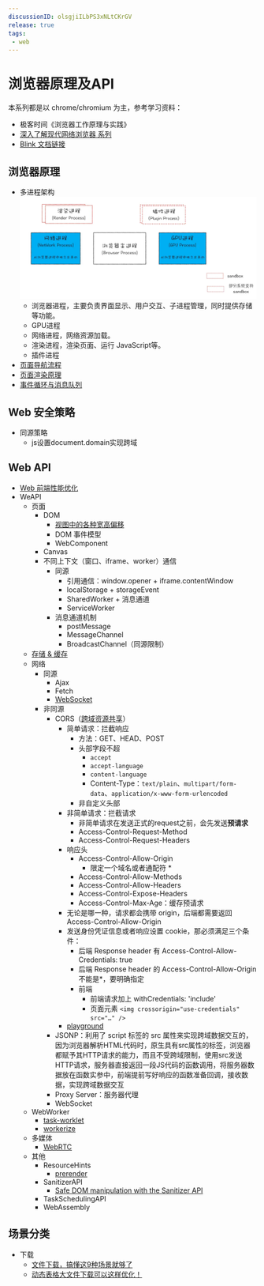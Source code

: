 ```yaml
---
discussionID: olsgjiILbPS3xNLtCKrGV
release: true
tags:
 - web
---
```

# 浏览器原理及API

本系列都是以 chrome/chromium 为主，参考学习资料：
- 极客时间《浏览器工作原理与实践》
- [深入了解现代网络浏览器 系列](https://developer.chrome.com/blog/inside-browser-part1/)
- [Blink 文档链接](https://www.chromium.org/blink)

## 浏览器原理

- 多进程架构
  ![图 10](./images/77a95ee1daecd5a8f856a67ef018eaedc6ddd42f36a1b9afe7f907341f4ee984.png)  
  - 浏览器进程，主要负责界面显示、用户交互、子进程管理，同时提供存储等功能。
  - GPU进程 
  - 网络进程，网络资源加载。
  - 渲染进程，渲染页面、运行 JavaScript等。
  - 插件进程 
- [页面导航流程](./页面导航流程.md)
- [页面渲染原理](./页面渲染原理.md)
- [事件循环与消息队列](./消息队列与事件循环.md)

## Web 安全策略

- 同源策略
  - js设置document.domain实现跨域


## Web API

- [Web 前端性能优化](./Web%20前端性能优化.md)
- WeAPI
  - 页面
    - DOM
      - [视图中的各种宽高偏移](./视图中的各种宽高偏移概念.md)
      - DOM 事件模型
      - WebComponent
    - Canvas
    - 不同上下文（窗口、iframe、worker）通信
      - 同源
        - 引用通信：window.opener + iframe.contentWindow
        - localStorage + storageEvent
        - SharedWorker + 消息通道
        - ServiceWorker
      - 消息通道机制
        - postMessage
        - MessageChannel
        - BroadcastChannel（同源限制）
  - [存储 & 缓存](./Web%20存储%20&%20缓存.md)
  - 网络
    - 同源
      - Ajax
      - Fetch
      - [WebSocket](https://developer.mozilla.org/en-US/docs/Web/API/WebSocket)
    - 非同源
      - CORS（[跨域资源共享](https://developer.mozilla.org/zh-CN/docs/Web/HTTP/CORS#http_%E5%93%8D%E5%BA%94%E9%A6%96%E9%83%A8%E5%AD%97%E6%AE%B5)）
        - 简单请求：拦截响应
          - 方法：GET、HEAD、POST
          - 头部字段不超
            - `accept`
            - `accept-language`
            - `content-language`
            - Content-Type：`text/plain`、`multipart/form-data`、`application/x-www-form-urlencoded`
          - 非自定义头部
        - 非简单请求：拦截请求
          - 非简单请求在发送正式的request之前，会先发送**预请求**
          - Access-Control-Request-Method
          - Access-Control-Request-Headers
        - 响应头
          - Access-Control-Allow-Origin
            - 限定一个域名或者通配符 *
          - Access-Control-Allow-Methods
          - Access-Control-Allow-Headers
          - Access-Control-Expose-Headers
          - Access-Control-Max-Age：缓存预请求
        - 无论是哪一种，请求都会携带 origin，后端都需要返回 Access-Control-Allow-Origin
        - 发送身份凭证信息或者响应设置 cookie，那必须满足三个条件：
          - 后端 Response header 有 Access-Control-Allow-Credentials: true
          - 后端 Response header 的 Access-Control-Allow-Origin 不能是*，要明确指定
          - 前端
            - 前端请求加上 withCredentials: 'include'
            - 页面元素 `<img crossorigin="use-credentials" src="…" />`
        - [playground](https://jakearchibald.com/2021/cors/playground/)
      - JSONP：利用了 script 标签的 src 属性来实现跨域数据交互的，因为浏览器解析HTML代码时，原生具有src属性的标签，浏览器都赋予其HTTP请求的能力，而且不受跨域限制，使用src发送HTTP请求，服务器直接返回一段JS代码的函数调用，将服务器数据放在函数实参中，前端提前写好响应的函数准备回调，接收数据，实现跨域数据交互
      - Proxy Server：服务器代理
      - WebSocket
  - WebWorker
    - [task-worklet](https://github.com/developit/task-worklet)
    - [workerize](https://github.com/developit/workerize)
  - 多媒体
    - [WebRTC](https://developer.mozilla.org/zh-CN/docs/Web/API/WebRTC_API)
  - 其他
    - ResourceHints
      - [prerender](https://web.dev/speculative-prerendering/)
    - SanitizerAPI
      - [Safe DOM manipulation with the Sanitizer API](https://web.dev/sanitizer/)
    - TaskSchedulingAPI
    - WebAssembly

## 场景分类

- 下载
  - [文件下载，搞懂这9种场景就够了](https://mp.weixin.qq.com/s/PysSe6MykjYzVrWQCKJXvg)
  - [动态表格大文件下载可以这样优化！](https://mp.weixin.qq.com/s/14bJxJ9U9mG76tw-Z93UqQ)